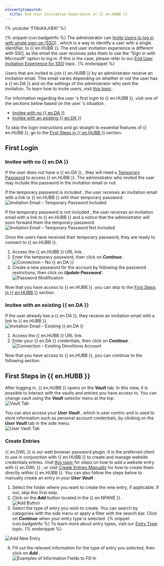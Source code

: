 ```yaml
---
eleventyComputed:
  title: End User Invitation Experience in {{ en.HUBB }}
---
```

{% youtube 'FObiAXJrBXI' %}  

{% snippet icon.badgeInfo %} 
The administrator can [Invite Users to log in with single sign-on (SSO)](/hub/getting-started/get-started-sso-hub-business/invite-users-SSO-hub-business/) , which is a way to identify a user with a single identifier, to {{ en.HUBB }}. The end user invitation experience is different with SSO, as the email the user receives asks them to use the “Sign in with Microsoft“ option to log in. If this is the case, please refer to our [End User Invitation Experience for SSO](/hub/getting-started/get-started-sso-hub-business/invite-users-SSO-hub-business/end-user-experience/) topic. 
{% endsnippet %}
 
Users that are invited to join {{ en.HUBB }} by an administrator receive an invitation email. This email varies depending on whether or not the user has a {{ en.DA }} and on the settings of the administrator who sent the invitation. To learn how to invite users, visit [this topic](/hub/web-interface/hub-overview/administration/management/users/create-invite-users/) .  

For information regarding the user 's first login to {{ en.HUBB }}, visit one of the sections below based on the user 's situation.  

* [Invitee with no {{ en.DA }}](#invitee-with-no--enda)  
* [Invitee with an existing {{ en.DA }}](#invitee-with-an-existing--enda)  

To skip the login instructions and go straight to essential features of {{ en.HUBB }}, go to the [First Steps in {{ en.HUBB }}](#first-steps-in--enphub--business) section.  

## First Login 

### Invitee with no {{ en.DA }} 

If the user does not have a {{ en.DA }} , they will need a [Temporary Password](/hub/web-interface/hub-overview/administration/management/users/create-invite-users/temporary-password/) to access {{ en.HUBB }}. The administrator who invited the user may include this password in the invitation email or not.  

If the temporary password is included , the user receives an invitation email with a link to {{ en.HUBB }} with their temporary password.  
![Invitation Email – Temporary Password Included](https://webdevolutions.azureedge.net/docs/en/hub/Hub2000.png) 

If the temporary password is not included , the user receives an invitation email with a link to {{ en.HUBB }} and a notice that the administrator will soon forward them the temporary password.  
![Invitation Email – Temporary Password Not Included](https://webdevolutions.azureedge.net/docs/en/hub/Hub2001.png) 

Once the users have received their temporary password, they are ready to connect to {{ en.HUBB }}.  

1. Access the {{ en.HUBB }} URL link. 
1. Enter the temporary password, then click on ***Continue*** .  
![Connection – No {{ en.DA }}](https://webdevolutions.azureedge.net/docs/en/hub/Hub2002.png) 
1. Create a new password for the account by following the password restrictions, then click on ***Update Password*** .  
![Password Modification](https://webdevolutions.azureedge.net/docs/en/hub/Hub2003.png)  

Now that you have access to {{ en.HUBB }}, you can skip to the [First Steps in {{ en.HUBB }}](#first-steps-in--enphub--business) section.  

### Invitee with an existing {{ en.DA }} 

If the user already has a {{ en.DA }}, they receive an invitation email with a link to {{ en.HUBB }}.  
![Invitation Email – Existing {{ en.DA }}](https://webdevolutions.azureedge.net/docs/en/hub/Hub2004.png)  

1. Access the {{ en.HUBB }} URL link. 
1. Enter your {{ en.DA }} credentials, then click on ***Continue*** .  
![Connection – Existing Devoltions Account](https://webdevolutions.azureedge.net/docs/en/hub/Hub2005.png)  

Now that you have access to {{ en.HUBB }}, you can continue to the following section. 

## First Steps in {{ en.HUBB }} 

After logging in, {{ en.HUBB }} opens on the ***Vault*** tab. In this view, it is possible to interact with the vaults and entries you have access to. You can change vault using the ***Vault*** selector menu at the top.  
![Vault Tab](https://webdevolutions.azureedge.net/docs/en/hub/Hub2006.png)  

You can also access your ***User Vault*** , which is user centric and is used to store information such as personal account credentials, by clicking on the ***User Vault*** tab in the side menu.  
![User Vault Tab](https://webdevolutions.azureedge.net/docs/en/hub/Hub2007.png)  

### Create Entries 

{{ en.DWL }} is our web browser password plugin. It is the preferred client to use in conjunction with {{ en.HUBB }} to create and manage website credentials entries. Visit [this topic](/hub/dwl/using-devolutions-web-login/using-dwl-with-hub-business/add-entry-hub-business-dwl/) for steps on how to add a website entry with {{ en.DWL }} , or visit [Create Entries Manually](/hub/web-interface/hub-overview/entries/create-entries-manually/) for how to create them directly within {{ en.HUBB }}. You can also follow the steps below to manually create an entry in your ***User Vault*** :  

1. Select the folder where you want to create the new entry, if applicable. If not, skip this first step. 
1. Click on the ***Add*** button located in the {{ en.NPANE }} .  
![Add Button](https://webdevolutions.azureedge.net/docs/en/hub/Hub2008.png)  
1. Select the type of entry you wish to create. You can search by categories with the side menu or apply a filter with the search bar. Click on ***Continue*** when your entry type is selected. 
{% snippet icon.badgeInfo %} 
To learn more about entry types, visit our [Entry Type](/hub/web-interface/hub-overview/entries/entry-type/) topic. 
{% endsnippet %}
 
![Add New Entry](https://webdevolutions.azureedge.net/docs/en/hub/Hub2009.png)  

4. Fill out the relevant information for the type of entry you selected, then click on ***Add*** .  
![Examples of Information Fields to Fill In](https://webdevolutions.azureedge.net/docs/en/hub/Hub2010.png)  
